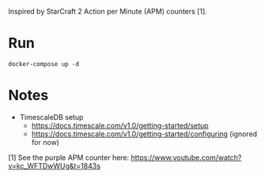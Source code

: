 Inspired by StarCraft 2 Action per Minute (APM) counters [1].

# Run
```
docker-compose up -d
```

# Notes
- TimescaleDB setup
  - https://docs.timescale.com/v1.0/getting-started/setup
  - https://docs.timescale.com/v1.0/getting-started/configuring (ignored for now)


[1] See the purple APM counter here: https://www.youtube.com/watch?v=kc_WFTDwWUg&t=1843s
